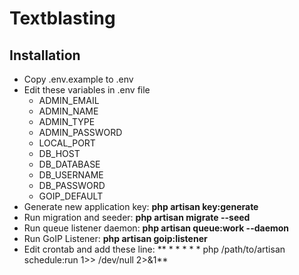# Textblasting

## Installation
- Copy .env.example to .env
- Edit these variables in .env file
  - ADMIN_EMAIL
  - ADMIN_NAME
  - ADMIN_TYPE
  - ADMIN_PASSWORD
  - LOCAL_PORT
  - DB_HOST
  - DB_DATABASE
  - DB_USERNAME
  - DB_PASSWORD
  - GOIP_DEFAULT
- Generate new application key: **php artisan key:generate**
- Run migration and seeder: **php artisan migrate --seed**
- Run queue listener daemon: **php artisan queue:work --daemon**
- Run GoIP Listener: **php artisan goip:listener**
- Edit crontab and add these line: ** * * * * * php /path/to/artisan schedule:run 1>> /dev/null 2>&1**
